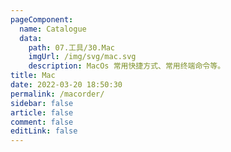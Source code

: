 ```yaml
---
pageComponent: 
  name: Catalogue
  data: 
    path: 07.工具/30.Mac
    imgUrl: /img/svg/mac.svg
    description: MacOs 常用快捷方式、常用终端命令等。
title: Mac
date: 2022-03-20 18:50:30
permalink: /macorder/
sidebar: false
article: false
comment: false
editLink: false
---
```


